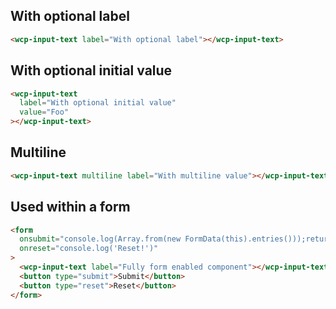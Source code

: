 ## With optional label

```html
<wcp-input-text label="With optional label"></wcp-input-text>
```

## With optional initial value

```html
<wcp-input-text
  label="With optional initial value"
  value="Foo"
></wcp-input-text>
```

## Multiline

```html
<wcp-input-text multiline label="With multiline value"></wcp-input-text>
```

## Used within a form

```html
<form
  onsubmit="console.log(Array.from(new FormData(this).entries()));return false"
  onreset="console.log('Reset!')"
>
  <wcp-input-text label="Fully form enabled component"></wcp-input-text>
  <button type="submit">Submit</button>
  <button type="reset">Reset</button>
</form>
```
